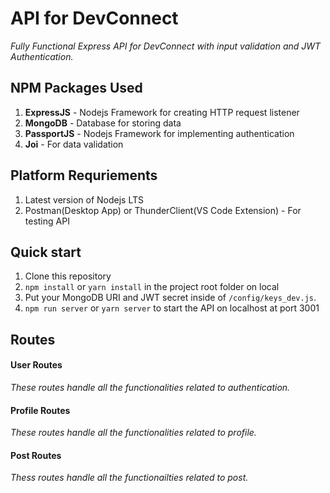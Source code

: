 # API for DevConnect
_Fully Functional Express API for DevConnect with input validation and JWT Authentication._

## NPM Packages Used
1. **ExpressJS** - Nodejs Framework for creating HTTP request listener
2. **MongoDB** - Database for storing data
3. **PassportJS** - Nodejs Framework for implementing authentication 
4. **Joi** - For data validation

## Platform Requriements

1. Latest version of Nodejs LTS
2. Postman(Desktop App) or ThunderClient(VS Code Extension) - For testing API

## Quick start

1. Clone this repository
2. `npm install` or `yarn install` in the project root folder on local
3. Put your MongoDB URI and JWT secret inside of `/config/keys_dev.js`.
4. `npm run server` or `yarn server` to start the API on localhost at port 3001

## Routes

#### User Routes
  _These routes handle all the functionalities related to authentication._

#### Profile Routes
  _These routes handle all the functionalities related to profile._

#### Post Routes
  _Thess routes handle all the functionailties related to post._
